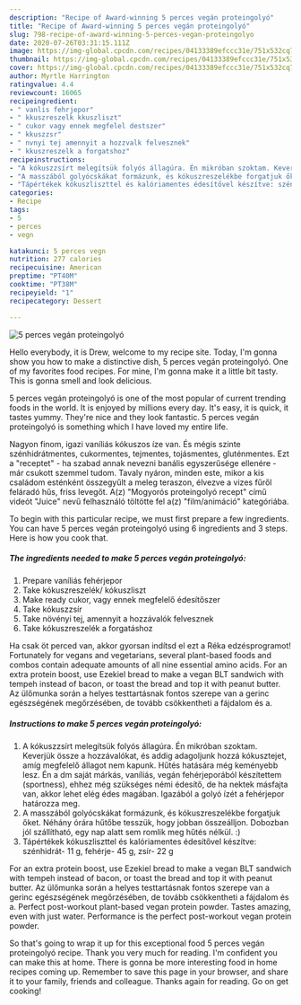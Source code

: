 ```yaml
---
description: "Recipe of Award-winning 5 perces vegán proteingolyó"
title: "Recipe of Award-winning 5 perces vegán proteingolyó"
slug: 798-recipe-of-award-winning-5-perces-vegan-proteingolyo
date: 2020-07-26T03:31:15.111Z
image: https://img-global.cpcdn.com/recipes/04133389efccc31e/751x532cq70/5-perces-vegan-proteingolyo-recept-foto.jpg
thumbnail: https://img-global.cpcdn.com/recipes/04133389efccc31e/751x532cq70/5-perces-vegan-proteingolyo-recept-foto.jpg
cover: https://img-global.cpcdn.com/recipes/04133389efccc31e/751x532cq70/5-perces-vegan-proteingolyo-recept-foto.jpg
author: Myrtle Harrington
ratingvalue: 4.4
reviewcount: 16065
recipeingredient:
- " vanlis fehrjepor"
- " kkuszreszelk kkuszliszt"
- " cukor vagy ennek megfelel destszer"
- " kkuszzsr"
- " nvnyi tej amennyit a hozzvalk felvesznek"
- " kkuszreszelk a forgatshoz"
recipeinstructions:
- "A kókuszzsírt melegítsük folyós állagúra. Én mikróban szoktam. Keverjük össze a hozzávalókat, és addig adagoljunk hozzá kókusztejet, amíg megfelelő állagot nem kapunk. Hűtés hatására még keményebb lesz. Én a dm saját márkás, vaníliás, vegán fehérjeporából készítettem (sportness), ehhez még szükséges némi édesítő, de ha nektek másfajta van, akkor lehet elég édes magában. Igazából a golyó ízét a fehérjepor határozza meg."
- "A masszából golyócskákat formázunk, és kókuszreszelékbe forgatjuk őket. Néhány órára hűtőbe tesszük, hogy jobban összeálljon. Dobozban jól szállítható, egy nap alatt sem romlik meg hűtés nélkül. :)"
- "Tápértékek kókuszliszttel és kalóriamentes édesítővel készítve: szénhidrát- 11 g, fehérje- 45 g, zsír- 22 g"
categories:
- Recipe
tags:
- 5
- perces
- vegn

katakunci: 5 perces vegn 
nutrition: 277 calories
recipecuisine: American
preptime: "PT40M"
cooktime: "PT38M"
recipeyield: "1"
recipecategory: Dessert

---
```



![5 perces vegán proteingolyó](https://img-global.cpcdn.com/recipes/04133389efccc31e/751x532cq70/5-perces-vegan-proteingolyo-recept-foto.jpg)

Hello everybody, it is Drew, welcome to my recipe site. Today, I'm gonna show you how to make a distinctive dish, 5 perces vegán proteingolyó. One of my favorites food recipes. For mine, I'm gonna make it a little bit tasty. This is gonna smell and look delicious.

5 perces vegán proteingolyó is one of the most popular of current trending foods in the world. It is enjoyed by millions every day. It's easy, it is quick, it tastes yummy. They're nice and they look fantastic. 5 perces vegán proteingolyó is something which I have loved my entire life.

Nagyon finom, igazi vaníliás kókuszos íze van. És mégis szinte szénhidrátmentes, cukormentes, tejmentes, tojásmentes, gluténmentes. Ezt a &#34;receptet&#34; - ha szabad annak nevezni banális egyszerűsége ellenére - már csukott szemmel tudom. Tavaly nyáron, minden este, mikor a kis családom esténként összegyűlt a meleg teraszon, élvezve a vizes fűről feláradó hűs, friss levegőt. A(z) &#34;Mogyorós proteingolyó recept&#34; című videót &#34;Juice&#34; nevű felhasználó töltötte fel a(z) &#34;film/animáció&#34; kategóriába.


To begin with this particular recipe, we must first prepare a few ingredients. You can have 5 perces vegán proteingolyó using 6 ingredients and 3 steps. Here is how you cook that.

<!--inarticleads1-->

##### The ingredients needed to make 5 perces vegán proteingolyó:

1. Prepare  vaníliás fehérjepor
1. Take  kókuszreszelék/ kókuszliszt
1. Make ready  cukor, vagy ennek megfelelő édesítőszer
1. Take  kókuszzsír
1. Take  növényi tej, amennyit a hozzávalók felvesznek
1. Take  kókuszreszelék a forgatáshoz


Ha csak öt perced van, akkor gyorsan indítsd el ezt a Réka edzésprogramot! Fortunately for vegans and vegetarians, several plant-based foods and combos contain adequate amounts of all nine essential amino acids. For an extra protein boost, use Ezekiel bread to make a vegan BLT sandwich with tempeh instead of bacon, or toast the bread and top it with peanut butter. Az ülőmunka során a helyes testtartásnak fontos szerepe van a gerinc egészségének megőrzésében, de tovább csökkentheti a fájdalom és a. 

<!--inarticleads2-->

##### Instructions to make 5 perces vegán proteingolyó:

1. A kókuszzsírt melegítsük folyós állagúra. Én mikróban szoktam. Keverjük össze a hozzávalókat, és addig adagoljunk hozzá kókusztejet, amíg megfelelő állagot nem kapunk. Hűtés hatására még keményebb lesz. Én a dm saját márkás, vaníliás, vegán fehérjeporából készítettem (sportness), ehhez még szükséges némi édesítő, de ha nektek másfajta van, akkor lehet elég édes magában. Igazából a golyó ízét a fehérjepor határozza meg.
1. A masszából golyócskákat formázunk, és kókuszreszelékbe forgatjuk őket. Néhány órára hűtőbe tesszük, hogy jobban összeálljon. Dobozban jól szállítható, egy nap alatt sem romlik meg hűtés nélkül. :)
1. Tápértékek kókuszliszttel és kalóriamentes édesítővel készítve: szénhidrát- 11 g, fehérje- 45 g, zsír- 22 g


For an extra protein boost, use Ezekiel bread to make a vegan BLT sandwich with tempeh instead of bacon, or toast the bread and top it with peanut butter. Az ülőmunka során a helyes testtartásnak fontos szerepe van a gerinc egészségének megőrzésében, de tovább csökkentheti a fájdalom és a. Perfect post-workout plant-based vegan protein powder. Tastes amazing, even with just water. Performance is the perfect post-workout vegan protein powder. 

So that's going to wrap it up for this exceptional food 5 perces vegán proteingolyó recipe. Thank you very much for reading. I'm confident you can make this at home. There is gonna be more interesting food in home recipes coming up. Remember to save this page in your browser, and share it to your family, friends and colleague. Thanks again for reading. Go on get cooking!
